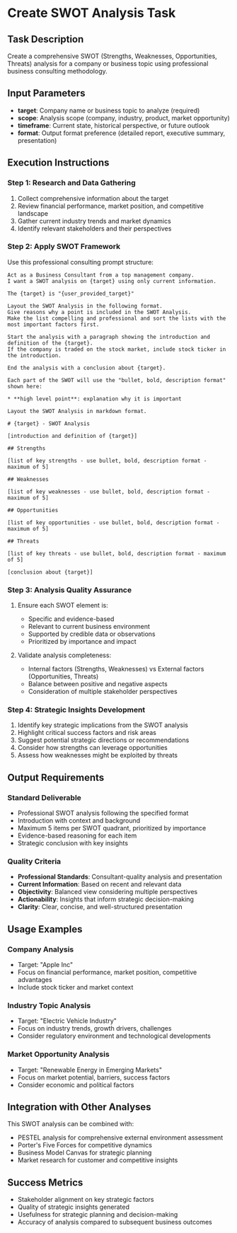 # Create SWOT Analysis Task

## Task Description
Create a comprehensive SWOT (Strengths, Weaknesses, Opportunities, Threats) analysis for a company or business topic using professional business consulting methodology.

## Input Parameters
- **target**: Company name or business topic to analyze (required)
- **scope**: Analysis scope (company, industry, product, market opportunity)
- **timeframe**: Current state, historical perspective, or future outlook
- **format**: Output format preference (detailed report, executive summary, presentation)

## Execution Instructions

### Step 1: Research and Data Gathering
1. Collect comprehensive information about the target
2. Review financial performance, market position, and competitive landscape
3. Gather current industry trends and market dynamics
4. Identify relevant stakeholders and their perspectives

### Step 2: Apply SWOT Framework
Use this professional consulting prompt structure:

```
Act as a Business Consultant from a top management company. 
I want a SWOT analysis on {target} using only current information.

The {target} is "{user_provided_target}"

Layout the SWOT Analysis in the following format. 
Give reasons why a point is included in the SWOT Analysis. 
Make the list compelling and professional and sort the lists with the most important factors first.

Start the analysis with a paragraph showing the introduction and definition of the {target}.  
If the company is traded on the stock market, include stock ticker in the introduction.

End the analysis with a conclusion about {target}.

Each part of the SWOT will use the "bullet, bold, description format" shown here:

* **high level point**: explanation why it is important

Layout the SWOT Analysis in markdown format.

# {target} - SWOT Analysis

[introduction and definition of {target}]

## Strengths

[list of key strengths - use bullet, bold, description format - maximum of 5] 

## Weaknesses

[list of key weaknesses - use bullet, bold, description format - maximum of 5] 

## Opportunities

[list of key opportunities - use bullet, bold, description format - maximum of 5] 

## Threats

[list of key threats - use bullet, bold, description format - maximum of 5] 

[conclusion about {target}]
```

### Step 3: Analysis Quality Assurance
1. Ensure each SWOT element is:
   - Specific and evidence-based
   - Relevant to current business environment
   - Supported by credible data or observations
   - Prioritized by importance and impact

2. Validate analysis completeness:
   - Internal factors (Strengths, Weaknesses) vs External factors (Opportunities, Threats)
   - Balance between positive and negative aspects
   - Consideration of multiple stakeholder perspectives

### Step 4: Strategic Insights Development
1. Identify key strategic implications from the SWOT analysis
2. Highlight critical success factors and risk areas
3. Suggest potential strategic directions or recommendations
4. Consider how strengths can leverage opportunities
5. Assess how weaknesses might be exploited by threats

## Output Requirements

### Standard Deliverable
- Professional SWOT analysis following the specified format
- Introduction with context and background
- Maximum 5 items per SWOT quadrant, prioritized by importance
- Evidence-based reasoning for each item
- Strategic conclusion with key insights

### Quality Criteria
- **Professional Standards**: Consultant-quality analysis and presentation
- **Current Information**: Based on recent and relevant data
- **Objectivity**: Balanced view considering multiple perspectives
- **Actionability**: Insights that inform strategic decision-making
- **Clarity**: Clear, concise, and well-structured presentation

## Usage Examples

### Company Analysis
- Target: "Apple Inc"
- Focus on financial performance, market position, competitive advantages
- Include stock ticker and market context

### Industry Topic Analysis  
- Target: "Electric Vehicle Industry"
- Focus on industry trends, growth drivers, challenges
- Consider regulatory environment and technological developments

### Market Opportunity Analysis
- Target: "Renewable Energy in Emerging Markets"
- Focus on market potential, barriers, success factors
- Consider economic and political factors

## Integration with Other Analyses
This SWOT analysis can be combined with:
- PESTEL analysis for comprehensive external environment assessment
- Porter's Five Forces for competitive dynamics
- Business Model Canvas for strategic planning
- Market research for customer and competitive insights

## Success Metrics
- Stakeholder alignment on key strategic factors
- Quality of strategic insights generated
- Usefulness for strategic planning and decision-making
- Accuracy of analysis compared to subsequent business outcomes